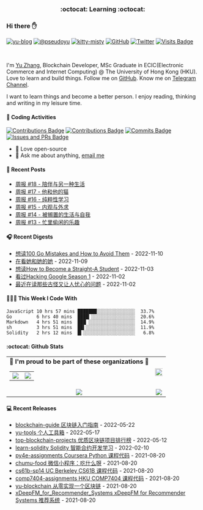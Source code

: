 <p align="center">
 <h3 align="center">:octocat: Learning :octocat:</h3>
</p>

### Hi there ✋

[![yu-blog](https://img.shields.io/badge/blog-yu-9cf?style=flat-square)](https://www.pseudoyu.com)
[![@pseudoyu](https://img.shields.io/badge/weibo-%40pseudoyu-critical?style=flat-square)](https://weibo.com/3675416370/profile)
[![kitty-misty](https://img.shields.io/badge/kitty-misty-pink?style=flat-square)](https://github.com/M1styDay)
[![GitHub](https://img.shields.io/github/followers/pseudoyu?logo=github&style=flat-square)](https://github.com/pseudoyu)
[![Twitter](https://img.shields.io/twitter/follow/pseudo_yu?logo=twitter&style=flat-square)](https://twitter.com/pseudo_yu)
[![Visits Badge](https://badges.strrl.dev/visits/pseudoyu/pseudoyu?style=flat-square)](https://github.com/pseudoyu)

<br />

I'm [Yu Zhang](https://www.pseudoyu.com), Blockchain Developer, MSc Graduate in ECIC(Electronic Commerce and Internet Computing) @ The University of Hong Kong (HKU). Love to learn and build things. Follow me on [GitHub](https://github.com/pseudoyu). Know me on [Telegram Channel](https://t.me/pseudoyulife).

I want to learn things and become a better person. I enjoy reading, thinking and writing in my leisure time.

#### 🔨 Coding Activities

[![Contributions Badge](https://badges.strrl.dev/contributions/all/pseudoyu?style=flat-square)](https://github.com/pseudoyu)
[![Contributions Badge](https://badges.strrl.dev/contributions/weekly/pseudoyu?style=flat-square)](https://github.com/pseudoyu)
[![Commits Badge](https://badges.strrl.dev/commits/weekly/pseudoyu?style=flat-square)](https://github.com/pseudoyu)
[![Issues and PRs Badge](https://badges.strrl.dev/issues-and-prs/weekly/pseudoyu?style=flat-square)](https://github.com/pseudoyu)

- 💼 Love open-source
- 💬 Ask me about anything, [email me](mailto:pseudoyu@connect.hku.hk)

#### 📰 Recent Posts

<!-- blog starts -->
* <a href=https://www.pseudoyu.com/zh/2022/11/08/weekly_review_20221108/ target='_blank'>周报 #18 - 陪伴与另一种生活</a>
* <a href=https://www.pseudoyu.com/zh/2022/10/31/weekly_review_20221031/ target='_blank'>周报 #17 - 他和他的猫</a>
* <a href=https://www.pseudoyu.com/zh/2022/10/27/weekly_review_20221027/ target='_blank'>周报 #16 - 纯粹性学习</a>
* <a href=https://www.pseudoyu.com/zh/2022/10/18/weekly_review_20221018/ target='_blank'>周报 #15 - 内观与外求</a>
* <a href=https://www.pseudoyu.com/zh/2022/10/09/weekly_review_20221009/ target='_blank'>周报 #14 - 被搁置的生活与自我</a>
* <a href=https://www.pseudoyu.com/zh/2022/09/26/weekly_review_20220926/ target='_blank'>周报 #13 - 忙里偷闲的乐趣</a>
<!-- blog ends -->

#### 🎧 Recent Digests

<!-- douban starts -->
* <a href='https://book.douban.com/subject/36084407/' target='_blank'>想读100 Go Mistakes and How to Avoid Them</a> - 2022-11-10
* <a href='http://movie.douban.com/subject/35604644/' target='_blank'>在看她和她的她</a> - 2022-11-09
* <a href='https://book.douban.com/subject/2516411/' target='_blank'>想读How to Become a Straight-A Student</a> - 2022-11-03
* <a href='http://movie.douban.com/subject/36118904/' target='_blank'>看过Hacking Google Season 1</a> - 2022-11-02
* <a href='https://book.douban.com/subject/26826089/' target='_blank'>最近在读那些古怪又让人忧心的问题</a> - 2022-11-02
<!-- douban ends -->

#### 👨🏻‍💻 This Week I Code With

<!-- code_time starts -->

```text
JavaScript 10 hrs 57 mins ███████░░░░░░░░░░░░░░  33.7%
Go         6 hrs 40 mins  ████▎░░░░░░░░░░░░░░░░  20.6%
Markdown   4 hrs 51 mins  ███▏░░░░░░░░░░░░░░░░░  14.9%
sh         3 hrs 51 mins  ██▍░░░░░░░░░░░░░░░░░░  11.9%
Solidity   2 hrs 12 mins  █▍░░░░░░░░░░░░░░░░░░░   6.8%
```

<!-- code_time ends -->

#### :octocat: Github Stats

<table align="center" width="100%">
  <tr>
    <td align="center">
      <strong> 🌟 I'm proud to be part of these organizations 🌟 </strong><br>
      <table>
        <tr>
          <td align="center">
            <a href="https://github.com/zhigui-projects">
              <img src="https://avatars.githubusercontent.com/u/40972663?s=150&v=4" />
            </a>
          </td>
          <td align="center">
            <a href="https://github.com/gocn">
              <img src="https://avatars.githubusercontent.com/u/4868496?s=150&v=4" />
            </a>
          </td>
        </tr>
      </table>
    </td>
    <td align="center">
      <img width="120%" src="https://yu-readme.vercel.app/api?username=pseudoyu&count_private=true&theme=gotham&show_icons=true" />
    </td>
  </tr>
  <tr>
          <td align="center">
            <img src="https://yu-readme.vercel.app/api/top-langs/?username=pseudoyu&hide=html,php,css,scss,typescript,python,java,javascript,Svelte,smarty&layout=compact&theme=gotham">
          </td>
    <td align="center">
      <!-- <img src="https://yu-github-readme-stats.herokuapp.com/?user=pseudoyu&theme=gotham"> -->
      <img src="https://github-readme-streak-stats.herokuapp.com/?user=pseudoyu&theme=gotham">
    </td>
  </tr>
</table>

#### 💻 Recent Releases

<!-- recent_releases starts -->
* <a href=https://github.com/pseudoyu/blockchain-guide/releases/tag/v0.1.0 target='_blank'>blockchain-guide 区块链入门指南</a> - 2022-05-22
* <a href=https://github.com/pseudoyu/yu-tools/releases/tag/v0.1 target='_blank'>yu-tools 个人工具箱</a> - 2022-05-17
* <a href=https://github.com/pseudoyu/top-blockchain-projects/releases/tag/v1.0.0 target='_blank'>top-blockchain-projects 优质区块链项目排行榜</a> - 2022-05-12
* <a href=https://github.com/pseudoyu/learn-solidity/releases/tag/v1.0.0 target='_blank'>learn-solidity Solidity 智能合约开发学习</a> - 2022-02-10
* <a href=https://github.com/pseudoyu/py4e-assignments/releases/tag/v1.0.0 target='_blank'>py4e-assignments Coursera Python 课程代码</a> - 2021-08-20
* <a href=https://github.com/pseudoyu/chumu-food/releases/tag/v1.0.0 target='_blank'>chumu-food 微信小程序：吃什么呀</a> - 2021-08-20
* <a href=https://github.com/pseudoyu/cs61b-sp14/releases/tag/v0.0.1 target='_blank'>cs61b-sp14 UC Berkeley CS61B 课程代码</a> - 2021-08-20
* <a href=https://github.com/pseudoyu/comp7404-assignments/releases/tag/v1.0.0 target='_blank'>comp7404-assignments HKU COMP7404 课程代码</a> - 2021-08-20
* <a href=https://github.com/pseudoyu/yu-blockchain/releases/tag/v1.0.0 target='_blank'>yu-blockchain 从零实现一个区块链</a> - 2021-08-20
* <a href=https://github.com/pseudoyu/xDeepFM_for_Recommender_Systems/releases/tag/v1.0.0 target='_blank'>xDeepFM_for_Recommender_Systems xDeepFM for Recommender Systems 推荐系统</a> - 2021-08-20
<!-- recent_releases ends -->
